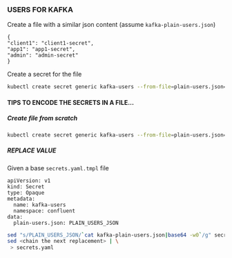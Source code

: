 ### USERS FOR KAFKA
Create a file with a similar json content (assume `kafka-plain-users.json`)

```
{
"client1": "client1-secret",
"app1": "app1-secret",
"admin": "admin-secret"
}
```

Create a secret for the file
```bash
kubectl create secret generic kafka-users --from-file=plain-users.json=kafka-plain-users.json 
```


#### TIPS TO ENCODE THE SECRETS IN A FILE...

##### Create file from scratch
```bash
kubectl create secret generic kafka-users --from-file=plain-users.json=kafka-plain-users.json --dry-run=client --output=yaml > secret.yaml
```

##### REPLACE VALUE

Given a base `secrets.yaml.tmpl` file

```
apiVersion: v1
kind: Secret
type: Opaque
metadata:
  name: kafka-users
  namespace: confluent
data:
  plain-users.json: PLAIN_USERS_JSON
```

```bash
sed "s/PLAIN_USERS_JSON/`cat kafka-plain-users.json|base64 -w0`/g" secrets.yml.tmpl | \
sed <chain the next replacement> | \
 > secrets.yaml
```